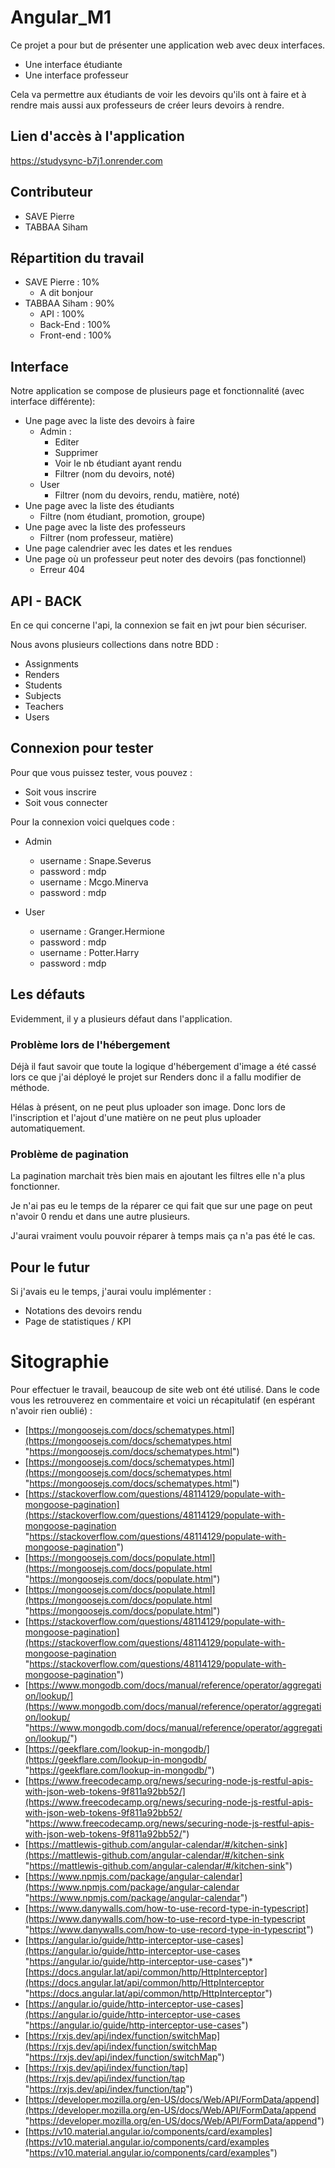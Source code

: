 # Angular_M1

Ce projet a pour but de présenter une application web avec deux interfaces.

* Une interface étudiante
* Une interface professeur

Cela va permettre aux étudiants de voir les devoirs qu'ils ont à faire et à rendre mais aussi aux professeurs de créer leurs devoirs à rendre.

## Lien d'accès à l'application

https://studysync-b7j1.onrender.com

## Contributeur

* SAVE Pierre
* TABBAA Siham

## Répartition du travail

* SAVE Pierre : 10%
  * A dit bonjour
* TABBAA Siham : 90%
  * API : 100%
  * Back-End : 100%
  * Front-end : 100%

## Interface

Notre application se compose de plusieurs page et fonctionnalité (avec interface différente):

* Une page avec la liste des devoirs à faire
  * Admin :
    * Editer
    * Supprimer
    * Voir le nb étudiant ayant rendu
    * Filtrer (nom du devoirs, noté)
  * User
    * Filtrer (nom du devoirs, rendu, matière, noté)
* Une page avec la liste des étudiants
  * Filtre (nom étudiant, promotion, groupe)
* Une page  avec la liste des professeurs
  * Filtrer (nom professeur, matière)
* Une page calendrier avec les dates et les rendues
* Une page où un professeur peut noter des devoirs (pas fonctionnel)
  * Erreur 404

## API - BACK

En ce qui concerne l'api, la connexion se fait en jwt pour bien sécuriser.

Nous avons plusieurs collections dans notre BDD :

* Assignments
* Renders
* Students
* Subjects
* Teachers
* Users

## Connexion pour tester

Pour que vous puissez tester, vous pouvez :

* Soit vous inscrire
* Soit vous connecter

Pour la connexion voici quelques code :

* Admin

  * username : Snape.Severus
  * password : mdp
  * username : Mcgo.Minerva
  * password : mdp
* User

  * username : Granger.Hermione
  * password : mdp
  * username : Potter.Harry
  * password : mdp

## Les défauts

Evidemment, il y a plusieurs défaut dans l'application.

### Problème lors de l'hébergement

Déjà il faut savoir que toute la logique d'hébergement d'image a été cassé lors ce que j'ai déployé le projet sur Renders donc il a fallu modifier de méthode.

Hélas à présent, on ne peut plus uploader son image. Donc lors de l'inscription et l'ajout d'une matière on ne peut plus uploader automatiquement.

### Problème de pagination

La pagination marchait très bien mais en ajoutant les filtres elle n'a plus fonctionner.

Je n'ai pas eu le temps de la réparer ce qui fait que sur une page on peut n'avoir 0 rendu et dans une autre plusieurs.

J'aurai vraiment voulu pouvoir réparer à temps mais ça n'a pas été le cas.

## Pour le futur

Si j'avais eu le temps, j'aurai voulu implémenter :

* Notations des devoirs rendu
* Page de statistiques / KPI

# Sitographie

Pour effectuer le travail, beaucoup de site web ont été utilisé. Dans le code vous les retrouverez en commentaire et voici un récapitulatif (en espérant n'avoir rien oublié) :


* [https://mongoosejs.com/docs/schematypes.html](https://mongoosejs.com/docs/schematypes.html "https://mongoosejs.com/docs/schematypes.html")
* [https://mongoosejs.com/docs/schematypes.html](https://mongoosejs.com/docs/schematypes.html "https://mongoosejs.com/docs/schematypes.html")
* [https://stackoverflow.com/questions/48114129/populate-with-mongoose-pagination](https://stackoverflow.com/questions/48114129/populate-with-mongoose-pagination "https://stackoverflow.com/questions/48114129/populate-with-mongoose-pagination")
* [https://mongoosejs.com/docs/populate.html](https://mongoosejs.com/docs/populate.html "https://mongoosejs.com/docs/populate.html")
* [https://mongoosejs.com/docs/populate.html](https://mongoosejs.com/docs/populate.html "https://mongoosejs.com/docs/populate.html")
* [https://stackoverflow.com/questions/48114129/populate-with-mongoose-pagination](https://stackoverflow.com/questions/48114129/populate-with-mongoose-pagination "https://stackoverflow.com/questions/48114129/populate-with-mongoose-pagination")
* [https://www.mongodb.com/docs/manual/reference/operator/aggregation/lookup/](https://www.mongodb.com/docs/manual/reference/operator/aggregation/lookup/ "https://www.mongodb.com/docs/manual/reference/operator/aggregation/lookup/")
* [https://geekflare.com/lookup-in-mongodb/](https://geekflare.com/lookup-in-mongodb/ "https://geekflare.com/lookup-in-mongodb/")
* [https://www.freecodecamp.org/news/securing-node-js-restful-apis-with-json-web-tokens-9f811a92bb52/](https://www.freecodecamp.org/news/securing-node-js-restful-apis-with-json-web-tokens-9f811a92bb52/ "https://www.freecodecamp.org/news/securing-node-js-restful-apis-with-json-web-tokens-9f811a92bb52/")
* [https://mattlewis-github.com/angular-calendar/#/kitchen-sink](https://mattlewis-github.com/angular-calendar/#/kitchen-sink "https://mattlewis-github.com/angular-calendar/#/kitchen-sink")
* [https://www.npmjs.com/package/angular-calendar](https://www.npmjs.com/package/angular-calendar "https://www.npmjs.com/package/angular-calendar")
* [https://www.danywalls.com/how-to-use-record-type-in-typescript](https://www.danywalls.com/how-to-use-record-type-in-typescript "https://www.danywalls.com/how-to-use-record-type-in-typescript")
* [https://angular.io/guide/http-interceptor-use-cases](https://angular.io/guide/http-interceptor-use-cases "https://angular.io/guide/http-interceptor-use-cases")* [https://docs.angular.lat/api/common/http/HttpInterceptor](https://docs.angular.lat/api/common/http/HttpInterceptor "https://docs.angular.lat/api/common/http/HttpInterceptor")
* [https://angular.io/guide/http-interceptor-use-cases](https://angular.io/guide/http-interceptor-use-cases "https://angular.io/guide/http-interceptor-use-cases")
* [https://rxjs.dev/api/index/function/switchMap](https://rxjs.dev/api/index/function/switchMap "https://rxjs.dev/api/index/function/switchMap")
* [https://rxjs.dev/api/index/function/tap](https://rxjs.dev/api/index/function/tap "https://rxjs.dev/api/index/function/tap")
* [https://developer.mozilla.org/en-US/docs/Web/API/FormData/append](https://developer.mozilla.org/en-US/docs/Web/API/FormData/append "https://developer.mozilla.org/en-US/docs/Web/API/FormData/append")
* [https://v10.material.angular.io/components/card/examples](https://v10.material.angular.io/components/card/examples "https://v10.material.angular.io/components/card/examples")
